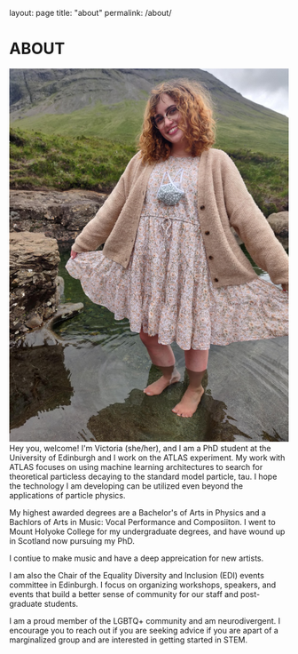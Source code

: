 layout: page
title: "about"
permalink: /about/

# ABOUT

![That's Me!](images/ME.jpg)
Hey you, welcome! I'm Victoria (she/her), and I am a PhD student at the University of Edinburgh and I work on the ATLAS experiment. My work with ATLAS focuses on using machine learning architectures to search for theoretical particless decaying to the standard model particle, tau. I hope the technology I am developing can be utilized even beyond the applications of particle physics.

My highest awarded degrees are a Bachelor's of Arts in Physics and a Bachlors of Arts in Music: Vocal Performance and Composiiton. I went to Mount Holyoke College for my undergraduate degrees, and have wound up in Scotland now pursuing my PhD.

I contiue to make music and have a deep appreication for new artists. 

I am also the Chair of the Equality Diversity and Inclusion (EDI) events committee in Edinburgh. I focus on organizing workshops, speakers, and events that build a better sense of community for our staff and post-graduate students. 

I am a proud member of the LGBTQ+ community and am neurodivergent. I encourage you to reach out if you are seeking advice if you are apart of a marginalized group and are interested in getting started in STEM. 
